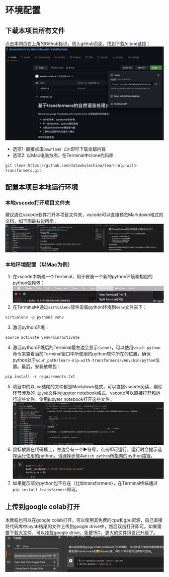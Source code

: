 # 环境配置
## 下载本项目所有文件
点击本网页右上角的Github标识，进入github页面，找到下载/clone链接：
![](./pictures/git-download.png)
- 选项1: 直接点击`Download ZIP`即可下载全部内容
- 选项2: 以Mac电脑为例，在Terminal中clone代码库
```
git clone https://github.com/datawhalechina/learn-nlp-with-transformers.git
```
## 配置本项目本地运行环境
### 本地vscode打开项目文件夹
建议通过vscode软件打开本项目文件夹，vscode可以直接预览Markdown格式的文档，如下图最右边所示：
![](./pictures/vscode-preview.png)
### 本地环境配置（以Mac为例）
1. 在vscode中新建一个Terminal，用于安装一个新的python环境和相应的python依赖包：
![](./pictures/new-terminal.png)
2. 在Terminal中通过`virtualenv`软件安装python环境到`venv`文件夹下：
```
virtualenv -p python3 venv
```
3. 激活python环境：
```
source activate venv/bin/activate
```
4. 激活python环境后的Terminal最左边会显示`(venv)`，可以使用`which python`命令来查看当前Terminal窗口中所使用的python软件所在的位置，确保python处于`your_path/learn-nlp-with-transformers/venv/bin/python`位置。最后，安装依赖包：
```
pip install -r requirements.txt
```
5. 项目中的以`.md`结尾的文件都是Markdown格式，可以直接vscode阅读，编程环节涉及的`.ipynb`文件为jupyter notebook格式，vscode可以直接打开和运行这些文件，使用jupyter notebook打开这些文件：
![](./pictures/jupyter.png)
6. 鼠标放置在代码框上，左边会有一个▶️符号，点击即可运行，运行时会提示选择运行使用的python，请选择步骤4`which python`所指向的python路径。
![](./pictures/run-code.png)
7. 如果提示部分python包不存在（比如transformers），在Terminal终端通过`pip install transformers`即可。

## 上传到google colab打开
本教程也可以在google colab打开，可以使用其免费的cpu和gpu资源，自己直接将代码库中ipynb结尾的文件上传到google drive中，然后双击打开即可。如果需要下载大文件，可以挂载google drive，免费15G，更大的文件得自己升级了。
![](./pictures/colab-drive.png)
